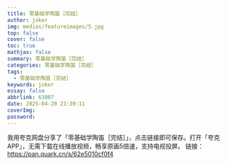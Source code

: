 ```yaml
---
title: 零基础学陶笛［完结］
author: joker
img: medias/featureimages/5.jpg
top: false
cover: false
toc: true
mathjax: false
summary: 零基础学陶笛［完结］
categories: 零基础学陶笛［完结］
tags:
  - 零基础学陶笛［完结］
keywords: joker
essay: false
abbrlink: 63007
date: 2025-04-20 23:39:11
coverImg:
password:
---
```


我用夸克网盘分享了「零基础学陶笛［完结］」，点击链接即可保存。打开「夸克APP」，无需下载在线播放视频，畅享原画5倍速，支持电视投屏。
链接：https://pan.quark.cn/s/62e5010cf0f4
